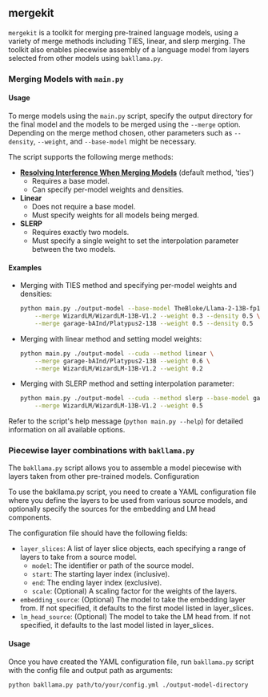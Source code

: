 ## mergekit

`mergekit` is a toolkit for merging pre-trained language models, using a variety of merge methods including TIES, linear, and slerp merging. The toolkit also enables piecewise assembly of a language model from layers selected from other models using `bakllama.py`.

### Merging Models with `main.py`

#### Usage

To merge models using the `main.py` script, specify the output directory for the final model and the models to be merged using the `--merge` option. Depending on the merge method chosen, other parameters such as `--density`, `--weight`, and `--base-model` might be necessary.

The script supports the following merge methods:

- **[Resolving Interference When Merging Models](https://arxiv.org/abs/2306.01708)** (default method, 'ties')
  - Requires a base model.
  - Can specify per-model weights and densities.
- **Linear**
  - Does not require a base model.
  - Must specify weights for all models being merged.
- **SLERP**
  - Requires exactly two models.
  - Must specify a single weight to set the interpolation parameter between the two models.

#### Examples

- Merging with TIES method and specifying per-model weights and densities:

  ```sh
  python main.py ./output-model --base-model TheBloke/Llama-2-13B-fp16 --cuda \
      --merge WizardLM/WizardLM-13B-V1.2 --weight 0.3 --density 0.5 \
      --merge garage-bAInd/Platypus2-13B --weight 0.5 --density 0.5
  ```

- Merging with linear method and setting model weights:

  ```sh
  python main.py ./output-model --cuda --method linear \
      --merge garage-bAInd/Platypus2-13B --weight 0.6 \
      --merge WizardLM/WizardLM-13B-V1.2 --weight 0.2
  ```

- Merging with SLERP method and setting interpolation parameter:

  ```sh
  python main.py ./output-model --cuda --method slerp --base-model garage-bAInd/Platypus2-13B \
      --merge WizardLM/WizardLM-13B-V1.2 --weight 0.5
  ```


Refer to the script's help message (`python main.py --help`) for detailed information on all available options.

### Piecewise layer combinations with `bakllama.py`

The `bakllama.py` script allows you to assemble a model piecewise with layers taken from other pre-trained models.
Configuration

To use the bakllama.py script, you need to create a YAML configuration file where you define the layers to be used from various source models, and optionally specify the sources for the embedding and LM head components.

The configuration file should have the following fields:

 - `layer_slices`: A list of layer slice objects, each specifying a range of layers to take from a source model.
   - `model`: The identifier or path of the source model.
   - `start`: The starting layer index (inclusive).
   - `end`: The ending layer index (exclusive).
   - `scale`: (Optional) A scaling factor for the weights of the layers.
 - `embedding_source`: (Optional) The model to take the embedding layer from. If not specified, it defaults to the first model listed in layer_slices.
 - `lm_head_source`: (Optional) The model to take the LM head from. If not specified, it defaults to the last model listed in layer_slices.

#### Usage

Once you have created the YAML configuration file, run `bakllama.py` script with the config file and output path as arguments:

```sh
python bakllama.py path/to/your/config.yml ./output-model-directory
```
